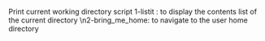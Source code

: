 Print current working directory script
1-listit : to display the contents list of the current directory
\n2-bring_me_home: to navigate to the user home directory
